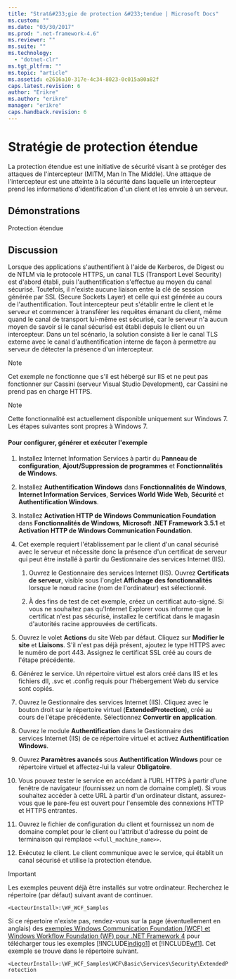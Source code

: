 ```yaml
---
title: "Strat&#233;gie de protection &#233;tendue | Microsoft Docs"
ms.custom: ""
ms.date: "03/30/2017"
ms.prod: ".net-framework-4.6"
ms.reviewer: ""
ms.suite: ""
ms.technology: 
  - "dotnet-clr"
ms.tgt_pltfrm: ""
ms.topic: "article"
ms.assetid: e2616a10-317e-4c34-8023-0c015a80a82f
caps.latest.revision: 6
author: "Erikre"
ms.author: "erikre"
manager: "erikre"
caps.handback.revision: 6
---
```

# Strat&#233;gie de protection &#233;tendue
La protection étendue est une initiative de sécurité visant à se protéger des attaques de l'intercepteur \(MITM, Man In The Middle\).  Une attaque de l'intercepteur est une atteinte à la sécurité dans laquelle un intercepteur prend les informations d'identification d'un client et les envoie à un serveur.  
  
## Démonstrations  
 Protection étendue  
  
## Discussion  
 Lorsque des applications s'authentifient à l'aide de Kerberos, de Digest ou de NTLM via le protocole HTTPS, un canal TLS \(Transport Level Security\) est d'abord établi, puis l'authentification s'effectue au moyen du canal sécurisé.  Toutefois, il n'existe aucune liaison entre la clé de session générée par SSL \(Secure Sockets Layer\) et celle qui est générée au cours de l'authentification.  Tout intercepteur peut s'établir entre le client et le serveur et commencer à transférer les requêtes émanant du client, même quand le canal de transport lui\-même est sécurisé, car le serveur n'a aucun moyen de savoir si le canal sécurisé est établi depuis le client ou un intercepteur.  Dans un tel scénario, la solution consiste à lier le canal TLS externe avec le canal d'authentification interne de façon à permettre au serveur de détecter la présence d'un intercepteur.  
  
> [!NOTE]
>  Cet exemple ne fonctionne que s'il est hébergé sur IIS et ne peut pas fonctionner sur Cassini \(serveur Visual Studio Development\), car Cassini ne prend pas en charge HTTPS.  
  
> [!NOTE]
>  Cette fonctionnalité est actuellement disponible uniquement sur Windows 7.  Les étapes suivantes sont propres à Windows 7.  
  
#### Pour configurer, générer et exécuter l'exemple  
  
1.  Installez Internet Information Services à partir du **Panneau de configuration**, **Ajout\/Suppression de programmes** et **Fonctionnalités de Windows**.  
  
2.  Installez **Authentification Windows** dans **Fonctionnalités de Windows**, **Internet Information Services**, **Services World Wide Web**, **Sécurité** et **Authentification Windows**.  
  
3.  Installez **Activation HTTP de Windows Communication Foundation** dans **Fonctionnalités de Windows**, **Microsoft .NET Framework 3.5.1** et **Activation HTTP de Windows Communication Foundation**.  
  
4.  Cet exemple requiert l'établissement par le client d'un canal sécurisé avec le serveur et nécessite donc la présence d'un certificat de serveur qui peut être installé à partir du Gestionnaire des services Internet \(IIS\).  
  
    1.  Ouvrez le Gestionnaire des services Internet \(IIS\).  Ouvrez **Certificats de serveur**, visible sous l'onglet **Affichage des fonctionnalités** lorsque le nœud racine \(nom de l'ordinateur\) est sélectionné.  
  
    2.  À des fins de test de cet exemple, créez un certificat auto\-signé.  Si vous ne souhaitez pas qu'Internet Explorer vous informe que le certificat n'est pas sécurisé, installez le certificat dans le magasin d'autorités racine approuvées de certificats.  
  
5.  Ouvrez le volet **Actions** du site Web par défaut.  Cliquez sur **Modifier le site** et **Liaisons**.  S'il n'est pas déjà présent, ajoutez le type HTTPS avec le numéro de port 443.  Assignez le certificat SSL créé au cours de l'étape précédente.  
  
6.  Générez le service.  Un répertoire virtuel est alors créé dans IIS et les fichiers dll, .svc et .config requis pour l'hébergement Web du service sont copiés.  
  
7.  Ouvrez le Gestionnaire des services Internet \(IIS\).  Cliquez avec le bouton droit sur le répertoire virtuel \(**ExtendedProtection**\), créé au cours de l'étape précédente.  Sélectionnez **Convertir en application**.  
  
8.  Ouvrez le module **Authentification** dans le Gestionnaire des services Internet \(IIS\) de ce répertoire virtuel et activez **Authentification Windows**.  
  
9. Ouvrez **Paramètres avancés** sous **Authentification Windows** pour ce répertoire virtuel et affectez\-lui la valeur **Obligatoire**.  
  
10. Vous pouvez tester le service en accédant à l'URL HTTPS à partir d'une fenêtre de navigateur \(fournissez un nom de domaine complet\).  Si vous souhaitez accéder à cette URL à partir d'un ordinateur distant, assurez\-vous que le pare\-feu est ouvert pour l'ensemble des connexions HTTP et HTTPS entrantes.  
  
11. Ouvrez le fichier de configuration du client et fournissez un nom de domaine complet pour le client ou l'attribut d'adresse du point de terminaison qui remplace `<<full_machine_name>>`.  
  
12. Exécutez le client.  Le client communique avec le service, qui établit un canal sécurisé et utilise la protection étendue.  
  
> [!IMPORTANT]
>  Les exemples peuvent déjà être installés sur votre ordinateur.  Recherchez le répertoire \(par défaut\) suivant avant de continuer.  
>   
>  `<LecteurInstall>:\WF_WCF_Samples`  
>   
>  Si ce répertoire n'existe pas, rendez\-vous sur la page \(éventuellement en anglais\) des [exemples Windows Communication Foundation \(WCF\) et Windows Workflow Foundation \(WF\) pour .NET Framework 4](http://go.microsoft.com/fwlink/?LinkId=150780) pour télécharger tous les exemples [!INCLUDE[indigo1](../../../../includes/indigo1-md.md)] et [!INCLUDE[wf1](../../../../includes/wf1-md.md)].  Cet exemple se trouve dans le répertoire suivant.  
>   
>  `<LecteurInstall>:\WF_WCF_Samples\WCF\Basic\Services\Security\ExtendedProtection`